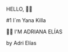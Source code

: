 HELLO, 👋🏿

#1 I´m Yana Killa

👩🏿 I'M ADRIANA ELÍAS

<!--
**adriElias/adriElias** is a ✨ _special_ ✨ repository because its `README.md` (this file) appears on your GitHub profile.


- ⚙️ I’m currently studying web application Development.
- 👩🏿‍💻 I'm an app Designer.
- 🎨🏐 Passionate about art and sport.
- 🖤 Active volunteer.
- 🐯 Animal lover.
- 🚌🛩 Travel lover.

- ✉️ contact me
Portfolio: https://adrielias.github.io/
LinkedIn: Adriana Elías Vigabriel
Twitter: @AdriElias72


-->
by Adri Elías
